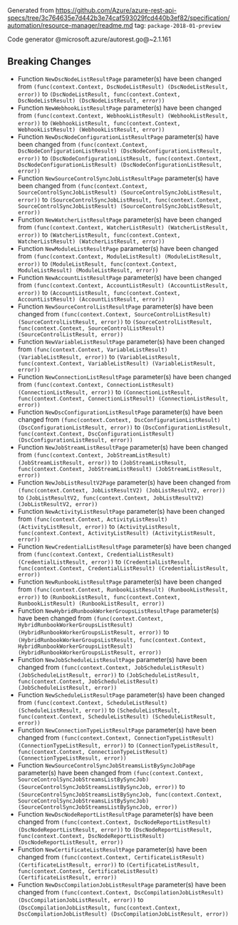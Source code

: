 Generated from https://github.com/Azure/azure-rest-api-specs/tree/3c764635e7d442b3e74caf593029fcd440b3ef82/specification/automation/resource-manager/readme.md tag: `package-2018-01-preview`

Code generator @microsoft.azure/autorest.go@~2.1.161

## Breaking Changes

- Function `NewDscNodeListResultPage` parameter(s) have been changed from `(func(context.Context, DscNodeListResult) (DscNodeListResult, error))` to `(DscNodeListResult, func(context.Context, DscNodeListResult) (DscNodeListResult, error))`
- Function `NewWebhookListResultPage` parameter(s) have been changed from `(func(context.Context, WebhookListResult) (WebhookListResult, error))` to `(WebhookListResult, func(context.Context, WebhookListResult) (WebhookListResult, error))`
- Function `NewDscNodeConfigurationListResultPage` parameter(s) have been changed from `(func(context.Context, DscNodeConfigurationListResult) (DscNodeConfigurationListResult, error))` to `(DscNodeConfigurationListResult, func(context.Context, DscNodeConfigurationListResult) (DscNodeConfigurationListResult, error))`
- Function `NewSourceControlSyncJobListResultPage` parameter(s) have been changed from `(func(context.Context, SourceControlSyncJobListResult) (SourceControlSyncJobListResult, error))` to `(SourceControlSyncJobListResult, func(context.Context, SourceControlSyncJobListResult) (SourceControlSyncJobListResult, error))`
- Function `NewWatcherListResultPage` parameter(s) have been changed from `(func(context.Context, WatcherListResult) (WatcherListResult, error))` to `(WatcherListResult, func(context.Context, WatcherListResult) (WatcherListResult, error))`
- Function `NewModuleListResultPage` parameter(s) have been changed from `(func(context.Context, ModuleListResult) (ModuleListResult, error))` to `(ModuleListResult, func(context.Context, ModuleListResult) (ModuleListResult, error))`
- Function `NewAccountListResultPage` parameter(s) have been changed from `(func(context.Context, AccountListResult) (AccountListResult, error))` to `(AccountListResult, func(context.Context, AccountListResult) (AccountListResult, error))`
- Function `NewSourceControlListResultPage` parameter(s) have been changed from `(func(context.Context, SourceControlListResult) (SourceControlListResult, error))` to `(SourceControlListResult, func(context.Context, SourceControlListResult) (SourceControlListResult, error))`
- Function `NewVariableListResultPage` parameter(s) have been changed from `(func(context.Context, VariableListResult) (VariableListResult, error))` to `(VariableListResult, func(context.Context, VariableListResult) (VariableListResult, error))`
- Function `NewConnectionListResultPage` parameter(s) have been changed from `(func(context.Context, ConnectionListResult) (ConnectionListResult, error))` to `(ConnectionListResult, func(context.Context, ConnectionListResult) (ConnectionListResult, error))`
- Function `NewDscConfigurationListResultPage` parameter(s) have been changed from `(func(context.Context, DscConfigurationListResult) (DscConfigurationListResult, error))` to `(DscConfigurationListResult, func(context.Context, DscConfigurationListResult) (DscConfigurationListResult, error))`
- Function `NewJobStreamListResultPage` parameter(s) have been changed from `(func(context.Context, JobStreamListResult) (JobStreamListResult, error))` to `(JobStreamListResult, func(context.Context, JobStreamListResult) (JobStreamListResult, error))`
- Function `NewJobListResultV2Page` parameter(s) have been changed from `(func(context.Context, JobListResultV2) (JobListResultV2, error))` to `(JobListResultV2, func(context.Context, JobListResultV2) (JobListResultV2, error))`
- Function `NewActivityListResultPage` parameter(s) have been changed from `(func(context.Context, ActivityListResult) (ActivityListResult, error))` to `(ActivityListResult, func(context.Context, ActivityListResult) (ActivityListResult, error))`
- Function `NewCredentialListResultPage` parameter(s) have been changed from `(func(context.Context, CredentialListResult) (CredentialListResult, error))` to `(CredentialListResult, func(context.Context, CredentialListResult) (CredentialListResult, error))`
- Function `NewRunbookListResultPage` parameter(s) have been changed from `(func(context.Context, RunbookListResult) (RunbookListResult, error))` to `(RunbookListResult, func(context.Context, RunbookListResult) (RunbookListResult, error))`
- Function `NewHybridRunbookWorkerGroupsListResultPage` parameter(s) have been changed from `(func(context.Context, HybridRunbookWorkerGroupsListResult) (HybridRunbookWorkerGroupsListResult, error))` to `(HybridRunbookWorkerGroupsListResult, func(context.Context, HybridRunbookWorkerGroupsListResult) (HybridRunbookWorkerGroupsListResult, error))`
- Function `NewJobScheduleListResultPage` parameter(s) have been changed from `(func(context.Context, JobScheduleListResult) (JobScheduleListResult, error))` to `(JobScheduleListResult, func(context.Context, JobScheduleListResult) (JobScheduleListResult, error))`
- Function `NewScheduleListResultPage` parameter(s) have been changed from `(func(context.Context, ScheduleListResult) (ScheduleListResult, error))` to `(ScheduleListResult, func(context.Context, ScheduleListResult) (ScheduleListResult, error))`
- Function `NewConnectionTypeListResultPage` parameter(s) have been changed from `(func(context.Context, ConnectionTypeListResult) (ConnectionTypeListResult, error))` to `(ConnectionTypeListResult, func(context.Context, ConnectionTypeListResult) (ConnectionTypeListResult, error))`
- Function `NewSourceControlSyncJobStreamsListBySyncJobPage` parameter(s) have been changed from `(func(context.Context, SourceControlSyncJobStreamsListBySyncJob) (SourceControlSyncJobStreamsListBySyncJob, error))` to `(SourceControlSyncJobStreamsListBySyncJob, func(context.Context, SourceControlSyncJobStreamsListBySyncJob) (SourceControlSyncJobStreamsListBySyncJob, error))`
- Function `NewDscNodeReportListResultPage` parameter(s) have been changed from `(func(context.Context, DscNodeReportListResult) (DscNodeReportListResult, error))` to `(DscNodeReportListResult, func(context.Context, DscNodeReportListResult) (DscNodeReportListResult, error))`
- Function `NewCertificateListResultPage` parameter(s) have been changed from `(func(context.Context, CertificateListResult) (CertificateListResult, error))` to `(CertificateListResult, func(context.Context, CertificateListResult) (CertificateListResult, error))`
- Function `NewDscCompilationJobListResultPage` parameter(s) have been changed from `(func(context.Context, DscCompilationJobListResult) (DscCompilationJobListResult, error))` to `(DscCompilationJobListResult, func(context.Context, DscCompilationJobListResult) (DscCompilationJobListResult, error))`
